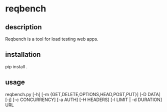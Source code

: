 # reqbench

## description

Reqbench is a tool for load testing web apps.

## installation

pip install .

## usage

reqbench.py [-h] [-m {GET,DELETE,OPTIONS,HEAD,POST,PUT}] [-D DATA] [-j]
    [-c CONCURRENCY] [-a AUTH] [-H HEADERS]
    [-l LIMIT | -d DURATION]
    URL
